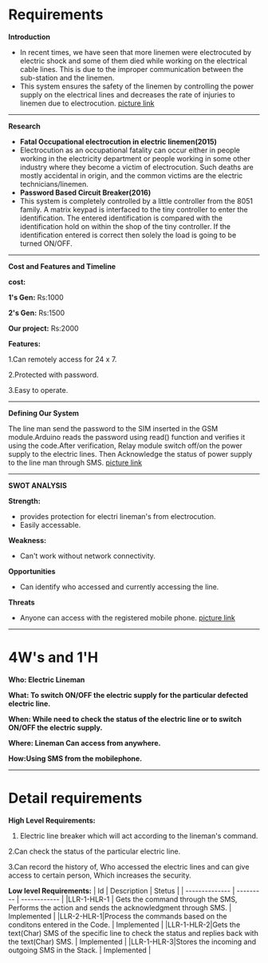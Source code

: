 
# **Requirements**

**Introduction**

- In recent times, we have seen that more linemen were electrocuted by electric shock and some of them died while working on the electrical cable lines. This is due to the improper communication between the sub-station and the linemen.
- This system ensures the safety of the linemen by controlling the power supply on the electrical lines and decreases the rate of injuries to linemen due to electrocution.
[picture link](https://www.google.com/imgres?imgurl=https%3A%2F%2Fhacksterio.s3.amazonaws.com%2Fuploads%2Fattachments%2F294045%2Fgsm-based-home-automation-system-circuit-diagram_vJAuQxqAl0.gif&imgrefurl=https%3A%2F%2Fcreate.arduino.cc%2Fprojecthub%2Fbrink-io%2Fgsm-based-home-automation-fe5e57&tbnid=vtwGJXn7Up6SnM&vet=12ahUKEwjA__SW4KH0AhVbi9gFHYkZD-sQMygPegUIARDMAQ..i&docid=_4yQ3LCW-Dcm8M&w=954&h=637&itg=1&q=electric%20line%20breaker%20using%20ardiuno%20and%20gsm%20module&ved=2ahUKEwjA__SW4KH0AhVbi9gFHYkZD-sQMygPegUIARDMAQ)
****
**Research**

- **Fatal Occupational electrocution in electric linemen(2015)**
- 
    Electrocution as an occupational fatality can occur either in people working in the electricity department or people working in some other industry where they become a victim of electrocution. Such deaths are mostly accidental in origin, and the common victims are the electric technicians/linemen.
- **Password Based Circuit Breaker(2016)**
- 
     This system is completely controlled by a little controller from the 8051 family. A matrix keypad is interfaced to the tiny controller to enter the identification. The entered identification is compared with the identification hold on within the shop of the tiny controller. If the identification entered is correct then solely the load is going to be turned ON/OFF.
****
**Cost and Features and Timeline**

**cost:** 

**1&#39;s Gen:** Rs:1000

**2&#39;s Gen:** Rs:1500

**Our project:** Rs:2000

**Features:**

1.Can remotely access for 24 x 7.

2.Protected with password.

3.Easy to operate.
****
**Defining Our System**

The line man send the password to the SIM inserted in the GSM module.Arduino reads the password using read() function and verifies it using the code.After verification, Relay module switch off/on the power supply to the electric lines. Then Acknowledge the status of power supply to the line man through SMS.
[picture link](https://www.google.com/imgres?imgurl=x-raw-image%3A%2F%2F%2F9c2c97cceb99cf86d0a26ba300b5723ab31e36a2c9c3ad5c69ad78a71b8c2975&imgrefurl=https%3A%2F%2Fwww.ijariit.com%2Fmanuscripts%2Fv3i3%2FV3I3-1553.pdf&tbnid=hs-Z68yXLJz-LM&vet=12ahUKEwjA__SW4KH0AhVbi9gFHYkZD-sQMygHegUIARC8AQ..i&docid=yDSYoyGoZIIUvM&w=625&h=675&itg=1&q=electric%20line%20breaker%20using%20ardiuno%20and%20gsm%20module&ved=2ahUKEwjA__SW4KH0AhVbi9gFHYkZD-sQMygHegUIARC8AQ)

****
**SWOT ANALYSIS**

**Strength:**
- provides protection for electri lineman's from electrocution.
- Easily accessable.

**Weakness:**
- Can't work without network connectivity. 

**Opportunities**
- Can identify who accessed and currently accessing the line.

**Threats**
- Anyone can access with the registered mobile phone.
[picture link](https://predictabledesigns.com/wp-content/uploads/2017/05/GSM_Fritzing2.jpg)
****

# **4W&#39;s and 1&#39;H**

**Who: Electric Lineman**

**What: To switch ON/OFF the electric supply for the particular defected electric line.**

**When: While need to check the status of the electric line or to switch ON/OFF the electric supply.**

**Where: Lineman Can access from anywhere.**

**How:Using SMS from the mobilephone.**
****
# **Detail requirements**

**High Level Requirements:**

1. Electric line breaker which will act according to the lineman's command.

2.Can check the status of the particular electric line.

3.Can record the history of, Who accessed the electric lines and can give access to certain person, Which increases the security.

**Low level Requirements:**
| Id             |   Description | Stetus |
| -------------- | --------- | ------------ |
|LLR-1-HLR-1 |   Gets the command through the SMS, Performs the action and sends the acknowledgment through SMS. | Implemented |
|LLR-2-HLR-1|Process the commands based on the conditons entered in the Code. | Implemented |
|LLR-1-HLR-2|Gets the text(Char) SMS of the specific line to check the status and replies back with the text(Char) SMS. | Implemented |
|LLR-1-HLR-3|Stores the incoming and outgoing SMS in the Stack. | Implemented |


